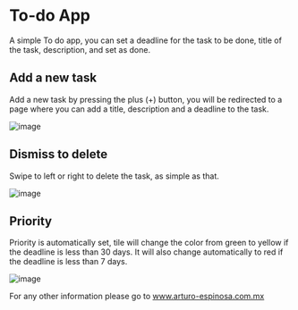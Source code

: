 # To-do App

A simple To do app, you can set a deadline for the task to be done, title of the task, description, and set as done.

## Add a new task

Add a new task by pressing the plus (+) button, you will be redirected to a page where you can add a title, description and a deadline to the task.

![image](https://user-images.githubusercontent.com/57274392/127709730-8c1ba176-4fcb-48b5-b3c7-20796dcb9b4c.png)

## Dismiss to delete

Swipe to left or right to delete the task, as simple as that.

![image](https://user-images.githubusercontent.com/57274392/127709489-f1d61d51-add3-40e7-94ce-96fab99cd9ba.png)


## Priority

Priority is automatically set, tile will change the color from green to yellow if the deadline is less than 30 days.
It will also change automatically to red if the deadline is less than 7 days.

![image](https://user-images.githubusercontent.com/57274392/127708355-e631b2c4-ffe5-4670-b418-fd69285882e8.png)

For any other information please go to www.arturo-espinosa.com.mx







